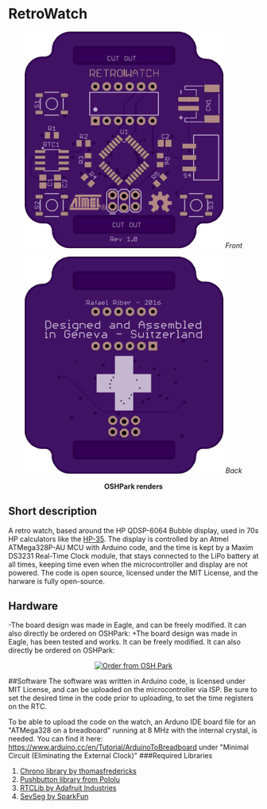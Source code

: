 # RetroWatch
  <p align="center">
    <img src="https://raw.githubusercontent.com/RafaelRiber/RetroWatch/master/Hardware/OSHPark%20Renders/front.png" width="400"/>
    <em>Front</em>
 </p>  
 <p align="center">
   <img src="https://raw.githubusercontent.com/RafaelRiber/RetroWatch/master/Hardware/OSHPark%20Renders/back.png" width="400"/>
   <em>Back</em>
 </p>
 <p align="center">
 <b>OSHPark renders</b>
 </p>
 
 ## Short description
 A retro watch, based around the HP QDSP-6064 Bubble display, used in 70s HP calculators like the [HP-35](https://en.wikipedia.org/wiki/HP-35). The display is controlled by an Atmel ATMega328P-AU MCU with Arduino code, and the time is kept by a Maxim DS3231 Real-Time Clock module, that stays connected to the LiPo battery at all times, keeping time even when the microcontroller and display are not powered.
  The code is open source, licensed under the MIT License, and the harware is fully open-source.
  
  ## Hardware
 -The board design was made in Eagle, and can be freely modified. It can also directly be ordered on OSHPark: 
 +The board design was made in Eagle, has been tested and works. It can be freely modified. It can also directly be ordered on OSHPark: 
  <p align="center"><a href="https://oshpark.com/shared_projects/3zNSaolF"><img src="https://oshpark.com/assets/badge-5b7ec47045b78aef6eb9d83b3bac6b1920de805e9a0c227658eac6e19a045b9c.png" alt="Order from OSH Park"></img></a></p>
  
  ##Software
 The software was written in Arduino code, is licensed under MIT License, and can be uploaded on the microcontroller via ISP.
 Be sure to set the desired time in the code prior to uploading, to set the time registers on the RTC.
 
 To be able to upload the code on the watch, an Arduno IDE board file for an "ATMega328 on a breadboard" running at 8 MHz with the internal crystal, is needed. You can find it here: https://www.arduino.cc/en/Tutorial/ArduinoToBreadboard under "Minimal Circuit (Eliminating the External Clock)"
 ###Required Libraries
 1. [Chrono library by thomasfredericks](https://github.com/thomasfredericks/Chrono)
 2. [Pushbutton library from Pololu](http://pololu.github.io/pushbutton-arduino/)
 3. [RTCLib by Adafruit Industries](https://github.com/adafruit/RTClib)
 4. [SevSeg by SparkFun](https://github.com/sparkfun/SevSeg)
